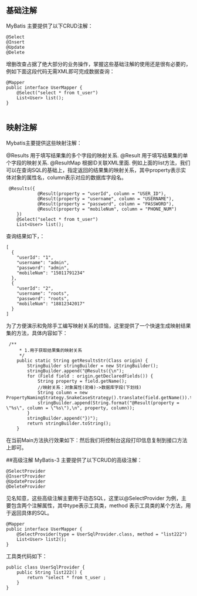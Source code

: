 ## 基础注解
MyBatis 主要提供了以下CRUD注解：
```$xslt
@Select
@Insert
@Update
@Delete
```

增删改查占据了绝大部分的业务操作，掌握这些基础注解的使用还是很有必要的，例如下面这段代码无需XML即可完成数据查询：
```$xslt
@Mapper
public interface UserMapper {
    @Select("select * from t_user")
    List<User> list();
}


```

## 映射注解
Mybatis主要提供这些映射注解：

@Results 用于填写结果集的多个字段的映射关系.
@Result 用于填写结果集的单个字段的映射关系.
@ResultMap 根据ID关联XML里面<resultMap>.
例如上面的list方法，我们可以在查询SQL的基础上，指定返回的结果集的映射关系，其中property表示实体对象的属性名，column表示对应的数据库字段名。
```$xslt
 @Results({
            @Result(property = "userId", column = "USER_ID"),
            @Result(property = "username", column = "USERNAME"),
            @Result(property = "password", column = "PASSWORD"),
            @Result(property = "mobileNum", column = "PHONE_NUM")
    })
    @Select("select * from t_user")
    List<User> list();
```
   
查询结果如下，：
```$xslt
[
  {
    "userId": "1",
    "username": "admin",
    "password": "admin",
    "mobileNum": "15011791234"
  },
  {
    "userId": "2",
    "username": "roots",
    "password": "roots",
    "mobileNum": "18812342017"
  }
]
```

为了方便演示和免除手工编写映射关系的烦恼，这里提供了一个快速生成映射结果集的方法，具体内容如下：
```$xslt
 /**
     * 1.用于获取结果集的映射关系
     */
    public static String getResultsStr(Class origin) {
        StringBuilder stringBuilder = new StringBuilder();
        stringBuilder.append("@Results({\n");
        for (Field field : origin.getDeclaredFields()) {
            String property = field.getName();
            //映射关系：对象属性(驼峰)->数据库字段(下划线)
            String column = new PropertyNamingStrategy.SnakeCaseStrategy().translate(field.getName()).toUpperCase();
            stringBuilder.append(String.format("@Result(property = \"%s\", column = \"%s\"),\n", property, column));
        }
        stringBuilder.append("})");
        return stringBuilder.toString();
    }
```
 
在当前Main方法执行效果如下：然后我们将控制台这段打印信息复制到接口方法上即可。


##高级注解
MyBatis-3 主要提供了以下CRUD的高级注解：
```$xslt
@SelectProvider
@InsertProvider
@UpdateProvider
@DeleteProvider
```

见名知意，这些高级注解主要用于动态SQL，这里以@SelectProvider 为例，主要包含两个注解属性，其中type表示工具类，method 表示工具类的某个方法，用于返回具体的SQL。
```$xslt
@Mapper
public interface UserMapper {
    @SelectProvider(type = UserSqlProvider.class, method = "list222")
    List<User> list2();
}
```

工具类代码如下：
```$xslt
public class UserSqlProvider {
    public String list222() {
        return "select * from t_user ;
    }
}
```

